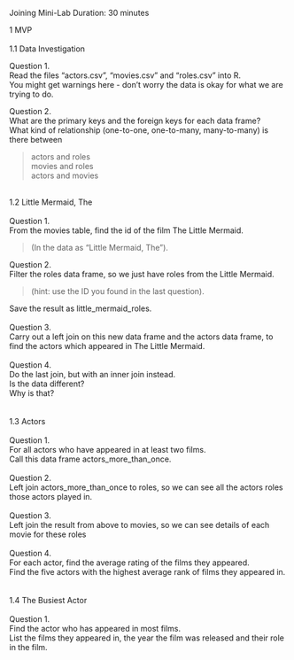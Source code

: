 Joining Mini-Lab
Duration: 30 minutes

1 MVP <br>
<br>
1.1 Data Investigation

Question 1.<br>
Read the files “actors.csv”, “movies.csv” and “roles.csv” into R.<br>
You might get warnings here - don’t worry the data is okay for what we are trying to do.



Question 2.<br>
What are the primary keys and the foreign keys for each data frame?<br>
What kind of relationship (one-to-one, one-to-many, many-to-many) is there between
<blockquote>actors and roles<br>
movies and roles<br>
actors and movies<br>
</blockquote>

<br>
1.2 Little Mermaid, The<br>
<br>
Question 1.<br>
From the movies table, find the id of the film The Little Mermaid.
<blockquote>(In the data as “Little Mermaid, The”).
</blockquote>

Question 2.<br>
Filter the roles data frame, so we just have roles from the Little Mermaid.
<blockquote>(hint: use the ID you found in the last question).
</blockquote> Save the result as little_mermaid_roles.
<br>
<br>
Question 3.<br>
Carry out a left join on this new data frame and the actors data frame, to find the actors which appeared in The Little Mermaid.
<br>
<br>
Question 4.<br>
Do the last join, but with an inner join instead.<br>
Is the data different?<br>
Why is that?
<br>
<br>
<br>
1.3 Actors<br>
<br>
Question 1.<br>
For all actors who have appeared in at least two films.<br>
Call this data frame actors_more_than_once.
<br>
<br>
Question 2.<br>
Left join actors_more_than_once to roles, so we can see all the actors roles those actors played in.
<br>
<br>
Question 3.<br>
Left join the result from above to movies, so we can see details of each movie for these roles
<br>
<br>
Question 4.<br>
For each actor, find the average rating of the films they appeared.<br>
Find the five actors with the highest average rank of films they appeared in.
<br>
<br>
<br>
1.4 The Busiest Actor<br>
<br>
Question 1.<br>
Find the actor who has appeared in most films.<br>
List the films they appeared in, the year the film was released and their role in the film.